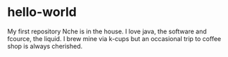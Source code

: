 # hello-world
My first repository
Nche is in the house. I love java, the software and fcource, the liquid. I brew mine via k-cups but an occasional trip to coffee shop is always cherished. 
